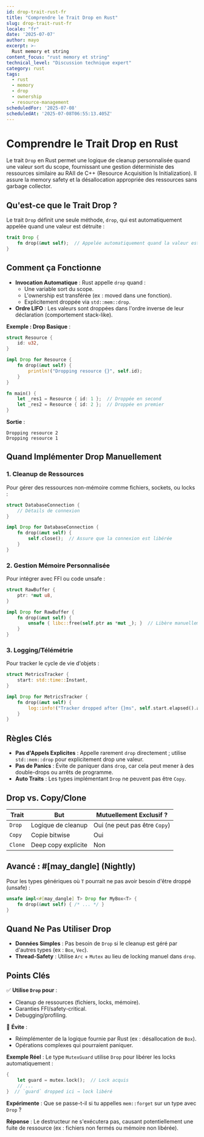 ```yaml
---
id: drop-trait-rust-fr
title: "Comprendre le Trait Drop en Rust"
slug: drop-trait-rust-fr
locale: "fr"
date: '2025-07-07'
author: mayo
excerpt: >-
  Rust memory et string
content_focus: "rust memory et string"
technical_level: "Discussion technique expert"
category: rust
tags:
  - rust
  - memory
  - drop
  - ownership
  - resource-management
scheduledFor: '2025-07-08'
scheduledAt: '2025-07-08T06:55:13.405Z'
---
```


# Comprendre le Trait Drop en Rust

Le trait `Drop` en Rust permet une logique de cleanup personnalisée quand une valeur sort du scope, fournissant une gestion déterministe des ressources similaire au RAII de C++ (Resource Acquisition Is Initialization). Il assure la memory safety et la désallocation appropriée des ressources sans garbage collector.

## Qu'est-ce que le Trait Drop ?

Le trait `Drop` définit une seule méthode, `drop`, qui est automatiquement appelée quand une valeur est détruite :

```rust
trait Drop {
    fn drop(&mut self);  // Appelée automatiquement quand la valeur est détruite
}
```

## Comment ça Fonctionne

- **Invocation Automatique** : Rust appelle `drop` quand :
  - Une variable sort du scope.
  - L'ownership est transférée (ex : moved dans une fonction).
  - Explicitement droppée via `std::mem::drop`.
- **Ordre LIFO** : Les valeurs sont droppées dans l'ordre inverse de leur déclaration (comportement stack-like).

**Exemple : Drop Basique** :
```rust
struct Resource {
    id: u32,
}

impl Drop for Resource {
    fn drop(&mut self) {
        println!("Dropping resource {}", self.id);
    }
}

fn main() {
    let _res1 = Resource { id: 1 };  // Droppée en second
    let _res2 = Resource { id: 2 };  // Droppée en premier
}
```

**Sortie** :
```
Dropping resource 2
Dropping resource 1
```

## Quand Implémenter Drop Manuellement

### 1. Cleanup de Ressources

Pour gérer des ressources non-mémoire comme fichiers, sockets, ou locks :

```rust
struct DatabaseConnection {
    // Détails de connexion
}

impl Drop for DatabaseConnection {
    fn drop(&mut self) {
        self.close();  // Assure que la connexion est libérée
    }
}
```

### 2. Gestion Mémoire Personnalisée

Pour intégrer avec FFI ou code unsafe :

```rust
struct RawBuffer {
    ptr: *mut u8,
}

impl Drop for RawBuffer {
    fn drop(&mut self) {
        unsafe { libc::free(self.ptr as *mut _); }  // Libère manuellement mémoire heap
    }
}
```

### 3. Logging/Télémétrie

Pour tracker le cycle de vie d'objets :

```rust
struct MetricsTracker {
    start: std::time::Instant,
}

impl Drop for MetricsTracker {
    fn drop(&mut self) {
        log::info!("Tracker dropped after {}ms", self.start.elapsed().as_millis());
    }
}
```

## Règles Clés

- **Pas d'Appels Explicites** : Appelle rarement `drop` directement ; utilise `std::mem::drop` pour explicitement drop une valeur.
- **Pas de Panics** : Évite de paniquer dans `drop`, car cela peut mener à des double-drops ou arrêts de programme.
- **Auto Traits** : Les types implémentant `Drop` ne peuvent pas être `Copy`.

## Drop vs. Copy/Clone

| **Trait** | **But** | **Mutuellement Exclusif ?** |
|-----------|---------|----------------------------|
| `Drop`    | Logique de cleanup | Oui (ne peut pas être `Copy`) |
| `Copy`    | Copie bitwise | Oui |
| `Clone`   | Deep copy explicite | Non |

## Avancé : #[may_dangle] (Nightly)

Pour les types génériques où `T` pourrait ne pas avoir besoin d'être droppé (unsafe) :

```rust
unsafe impl<#[may_dangle] T> Drop for MyBox<T> {
    fn drop(&mut self) { /* ... */ }
}
```

## Quand Ne Pas Utiliser Drop

- **Données Simples** : Pas besoin de `Drop` si le cleanup est géré par d'autres types (ex : `Box`, `Vec`).
- **Thread-Safety** : Utilise `Arc` + `Mutex` au lieu de locking manuel dans `drop`.

## Points Clés

✅ **Utilise `Drop` pour** :
- Cleanup de ressources (fichiers, locks, mémoire).
- Garanties FFI/safety-critical.
- Debugging/profiling.

🚫 **Évite** :
- Réimplémenter de la logique fournie par Rust (ex : désallocation de `Box`).
- Opérations complexes qui pourraient paniquer.

**Exemple Réel** : Le type `MutexGuard` utilise `Drop` pour libérer les locks automatiquement :

```rust
{
    let guard = mutex.lock();  // Lock acquis
    // ...
}  // `guard` dropped ici → lock libéré
```

**Expérimente** : Que se passe-t-il si tu appelles `mem::forget` sur un type avec `Drop` ?

**Réponse** : Le destructeur ne s'exécutera pas, causant potentiellement une fuite de ressource (ex : fichiers non fermés ou mémoire non libérée).